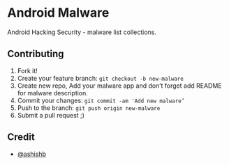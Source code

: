 # Android Malware

Android Hacking Security - malware list collections.

## Contributing

1. Fork it!
2. Create your feature branch: `git checkout -b new-malware`
3. Create new repo, Add your malware app and don’t forget add README for malware description.
4. Commit your changes: `git commit -am 'Add new malware’`
5. Push to the branch: `git push origin new-malware`
6. Submit a pull request ;)

## Credit

* [@ashishb](https://github.com/ashishb/android-malware)